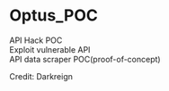 # Optus_POC
API Hack POC<br>
Exploit vulnerable API<br>
API data scraper POC(proof-of-concept)

Credit: Darkreign
